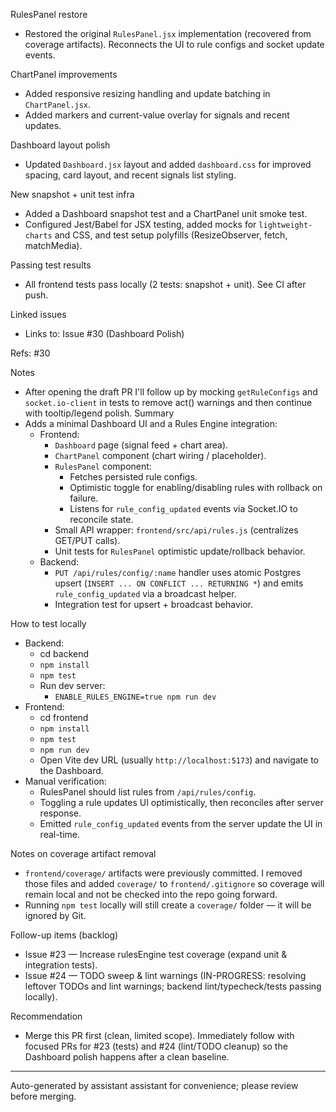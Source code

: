 RulesPanel restore

- Restored the original `RulesPanel.jsx` implementation (recovered from coverage artifacts). Reconnects the UI to rule configs and socket update events.

ChartPanel improvements

- Added responsive resizing handling and update batching in `ChartPanel.jsx`.
- Added markers and current-value overlay for signals and recent updates.

Dashboard layout polish

- Updated `Dashboard.jsx` layout and added `dashboard.css` for improved spacing, card layout, and recent signals list styling.

New snapshot + unit test infra

- Added a Dashboard snapshot test and a ChartPanel unit smoke test.
- Configured Jest/Babel for JSX testing, added mocks for `lightweight-charts` and CSS, and test setup polyfills (ResizeObserver, fetch, matchMedia).

Passing test results

- All frontend tests pass locally (2 tests: snapshot + unit). See CI after push.

Linked issues

- Links to: Issue #30 (Dashboard Polish)

Refs: #30

Notes

- After opening the draft PR I'll follow up by mocking `getRuleConfigs` and `socket.io-client` in tests to remove act() warnings and then continue with tooltip/legend polish.
Summary
- Adds a minimal Dashboard UI and a Rules Engine integration:
  - Frontend:
    - `Dashboard` page (signal feed + chart area).
    - `ChartPanel` component (chart wiring / placeholder).
    - `RulesPanel` component:
      - Fetches persisted rule configs.
      - Optimistic toggle for enabling/disabling rules with rollback on failure.
      - Listens for `rule_config_updated` events via Socket.IO to reconcile state.
    - Small API wrapper: `frontend/src/api/rules.js` (centralizes GET/PUT calls).
    - Unit tests for `RulesPanel` optimistic update/rollback behavior.
  - Backend:
    - `PUT /api/rules/config/:name` handler uses atomic Postgres upsert (`INSERT ... ON CONFLICT ... RETURNING *`) and emits `rule_config_updated` via a broadcast helper.
    - Integration test for upsert + broadcast behavior.

How to test locally
- Backend:
  - cd backend
  - `npm install`
  - `npm test`
  - Run dev server:
    - `ENABLE_RULES_ENGINE=true npm run dev`
- Frontend:
  - cd frontend
  - `npm install`
  - `npm test`
  - `npm run dev`
  - Open Vite dev URL (usually `http://localhost:5173`) and navigate to the Dashboard.
- Manual verification:
  - RulesPanel should list rules from `/api/rules/config`.
  - Toggling a rule updates UI optimistically, then reconciles after server response.
  - Emitted `rule_config_updated` events from the server update the UI in real-time.

Notes on coverage artifact removal
- `frontend/coverage/` artifacts were previously committed. I removed those files and added `coverage/` to `frontend/.gitignore` so coverage will remain local and not be checked into the repo going forward.
- Running `npm test` locally will still create a `coverage/` folder — it will be ignored by Git.

Follow-up items (backlog)
- Issue #23 — Increase rulesEngine test coverage (expand unit & integration tests).
- Issue #24 — TODO sweep & lint warnings (IN-PROGRESS: resolving leftover TODOs and lint warnings; backend lint/typecheck/tests passing locally).

Recommendation
- Merge this PR first (clean, limited scope). Immediately follow with focused PRs for #23 (tests) and #24 (lint/TODO cleanup) so the Dashboard polish happens after a clean baseline.

---

Auto-generated by assistant assistant for convenience; please review before merging.
